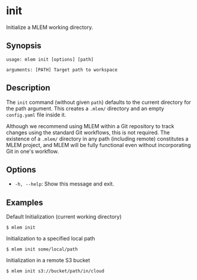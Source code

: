 # init

Initialize a MLEM working directory.

## Synopsis

```usage
usage: mlem init [options] [path]

arguments: [PATH] Target path to workspace
```

## Description

The `init` command (without given `path`) defaults to the current directory for
the path argument. This creates a `.mlem/` directory and an empty `config.yaml`
file inside it.

Although we recommend using MLEM within a Git repository to track changes using
the standard Git workflows, this is not required. The existence of a `.mlem/`
directory in any path (including remote) constitutes a MLEM project, and MLEM
will be fully functional even without incorporating Git in one's workflow.

## Options

- `-h, --help`: Show this message and exit.

## Examples

Default Initialization (current working directory)

```cli
$ mlem init
```

Initialization to a specified local path

```cli
$ mlem init some/local/path
```

Initialization in a remote S3 bucket

```cli
$ mlem init s3://bucket/path/in/cloud
```
